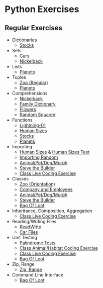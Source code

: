 # Python Exercises

## Regular Exercises

* Dictionaries 
  * [Stocks](./Regular/stocks.py)
* Sets
  * [Cars](./Regular/cars.py)
  * [Nickelback](./Regular/nickelback.py)
* Lists
  * [Planets](./Regular/planets.py)
* Tuples
  * [Zoo (Regular)]('./Regular/zoo.py)
  * [Planets](./Regular/planets.py)
* Comprehensions
  * [Nickelback](./Regular/nickelback.py)
  * [Family Dictionary](./Regular/family_dict.py)
  * [Flowers](./Orientation/flowers.py)
  * [Random Squared](./Regular/random_squared.py)
* Functions
  * [Lightning-01](./Lightning/lightning-01.py)
  * [Human Sizes](./Orientation/humansizes.py)
  * [Stocks](./Regular/stocks.py)
  * [Planets](./Regular/planets.py)
* Importing
  * [Human Sizes](./Orientation/humansizes.py) & [Human Sizes Test](./Orientation/humansizesTest.py)
  * [Importing Random](./Regular/random_squared.py)
  * [Animal/Pet/Dog/Murph](./Lightning/JoeIsAwesome/main.py)
  * [Steve the Builder](./Lightning/SteveBuilding/)
  * [Class Live Coding Exercise](./Regular/testAnimalsLiveCoding/)
* Classes
  * [Zoo (Orientation)](./Orientation/zoo.py)
  * [Company and Employees](./Regular/employees.py)
  * [Animal/Pet/Dog/Murph](./Lightning/JoeIsAwesome/main.py)
  * [Steve the Builder](./Lightning/SteveBuilding/)
  * [Bag Of Loot](./Regular/Lootbag/)
* Inheritance, Composition, Aggregation
  * [Class Live Coding Exercise](./Regular/testAnimalsLiveCoding/)
* Reading/Writing Files
  * [ReadWrite](./Lightning/ReadWrite/)
  * [Car Files](./Regular/ReadWriteCars)
* Unit Testing
  * [Palindrome Tests](./Lightning/JoeTest/)
  * [Class Animal/Habitat Coding Exercise](./Lightning/ClassAnimalTesting1/)
  * [Class Live Coding Exercise](./Regular/testAnimalsLiveCoding/)
  * [Bag Of Loot](./Regular/Lootbag/)
* Zip, Range
  * [Zip, Range](./Lightning/lightning-01.py)
* Command Line Interface
  * [Bag Of Loot](./Regular/Lootbag/)